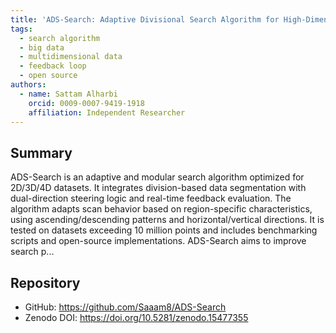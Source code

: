 ```yaml
---
title: 'ADS-Search: Adaptive Divisional Search Algorithm for High-Dimensional Data'
tags:
  - search algorithm
  - big data
  - multidimensional data
  - feedback loop
  - open source
authors:
  - name: Sattam Alharbi
    orcid: 0009-0007-9419-1918
    affiliation: Independent Researcher
---
```


## Summary

ADS-Search is an adaptive and modular search algorithm optimized for 2D/3D/4D datasets. It integrates division-based data segmentation with dual-direction steering logic and real-time feedback evaluation. The algorithm adapts scan behavior based on region-specific characteristics, using ascending/descending patterns and horizontal/vertical directions. It is tested on datasets exceeding 10 million points and includes benchmarking scripts and open-source implementations. ADS-Search aims to improve search p...

## Repository

- GitHub: https://github.com/Saaam8/ADS-Search
- Zenodo DOI: https://doi.org/10.5281/zenodo.15477355
